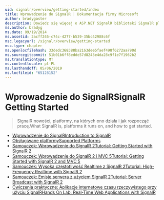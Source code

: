 ```yaml
---
uid: signalr/overview/getting-started/index
title: Wprowadzenie do SignalR | Dokumentacja firmy Microsoft
author: bradygaster
description: Dowiedz się więcej o ASP.NET SignalR biblioteki SignalR platformy ASP.NET jest nową biblioteką dla deweloperów platformy ASP.NET, która ułatwia opracowywanie funkcji sieci web w czasie rzeczywistym. SignalR umożliwia bi...
ms.author: bradyg
ms.date: 09/19/2014
ms.assetid: 2acff246-c74c-4277-b539-35bc42988c6f
msc.legacyurl: /signalr/overview/getting-started
msc.type: chapter
ms.openlocfilehash: 33dedc368388ba2163dee5faef498f6272aa790d
ms.sourcegitcommit: 51b01b6ff8edde57d8243e4da28c9f1e7f1962b2
ms.translationtype: MT
ms.contentlocale: pl-PL
ms.lasthandoff: 05/06/2019
ms.locfileid: "65128152"
---
```

# <a name="signalr-getting-started"></a><span data-ttu-id="c2842-104">Wprowadzenie do SignalR</span><span class="sxs-lookup"><span data-stu-id="c2842-104">SignalR Getting Started</span></span>

> <span data-ttu-id="c2842-105">SignalR nowości, platformy, na których ono działa i jak rozpocząć pracę.</span><span class="sxs-lookup"><span data-stu-id="c2842-105">What SignalR is, platforms it runs on, and how to get started.</span></span>

- [<span data-ttu-id="c2842-106">Wprowadzenie do SignalR</span><span class="sxs-lookup"><span data-stu-id="c2842-106">Introduction to SignalR</span></span>](introduction-to-signalr.md)
- [<span data-ttu-id="c2842-107">Obsługiwane platformy</span><span class="sxs-lookup"><span data-stu-id="c2842-107">Supported Platforms</span></span>](supported-platforms.md)
- [<span data-ttu-id="c2842-108">Samouczek: Wprowadzenie do SignalR 2</span><span class="sxs-lookup"><span data-stu-id="c2842-108">Tutorial: Getting Started with SignalR 2</span></span>](tutorial-getting-started-with-signalr.md)
- [<span data-ttu-id="c2842-109">Samouczek: Wprowadzenie do SignalR 2 i MVC 5</span><span class="sxs-lookup"><span data-stu-id="c2842-109">Tutorial: Getting Started with SignalR 2 and MVC 5</span></span>](tutorial-getting-started-with-signalr-and-mvc.md)
- [<span data-ttu-id="c2842-110">Samouczek: Wysoka częstotliwość Realtime z SignalR 2</span><span class="sxs-lookup"><span data-stu-id="c2842-110">Tutorial: High-Frequency Realtime with SignalR 2</span></span>](tutorial-high-frequency-realtime-with-signalr.md)
- [<span data-ttu-id="c2842-111">Samouczek: Emisje serwera z użyciem SignalR 2</span><span class="sxs-lookup"><span data-stu-id="c2842-111">Tutorial: Server Broadcast with SignalR 2</span></span>](tutorial-server-broadcast-with-signalr.md)
- [<span data-ttu-id="c2842-112">Ćwiczenia praktyczne: Aplikacje internetowe czasu rzeczywistego przy użyciu SignalR</span><span class="sxs-lookup"><span data-stu-id="c2842-112">Hands On Lab: Real-Time Web Applications with SignalR</span></span>](real-time-web-applications-with-signalr.md)
